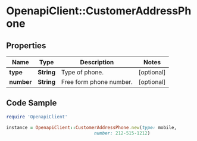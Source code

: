# OpenapiClient::CustomerAddressPhone

## Properties

Name | Type | Description | Notes
------------ | ------------- | ------------- | -------------
**type** | **String** | Type of phone. | [optional] 
**number** | **String** | Free form phone number. | [optional] 

## Code Sample

```ruby
require 'OpenapiClient'

instance = OpenapiClient::CustomerAddressPhone.new(type: mobile,
                                 number: 212-515-1212)
```



